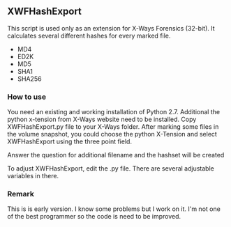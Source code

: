 ## XWFHashExport

This script is used only as an extension for X-Ways Forensics (32-bit).
It calculates several different hashes for every marked file.

- MD4
- ED2K
- MD5
- SHA1
- SHA256

### How to use

You need an existing and working installation of Python 2.7.
Additional the python x-tension from X-Ways website need to be installed.
Copy XWFHashExport.py file to your X-Ways folder. 
After marking some files in the volume snapshot, you could choose the python X-Tension and select 
XWFHashExport using the three point field. 

Answer the question for additional filename and the hashset will be created


To adjust XWFHashExport, edit the .py file. There are several adjustable variables in there.

### Remark

This is is early version. I know some problems but I work on it.
I'm not one of the best programmer so the code is need to be improved.
